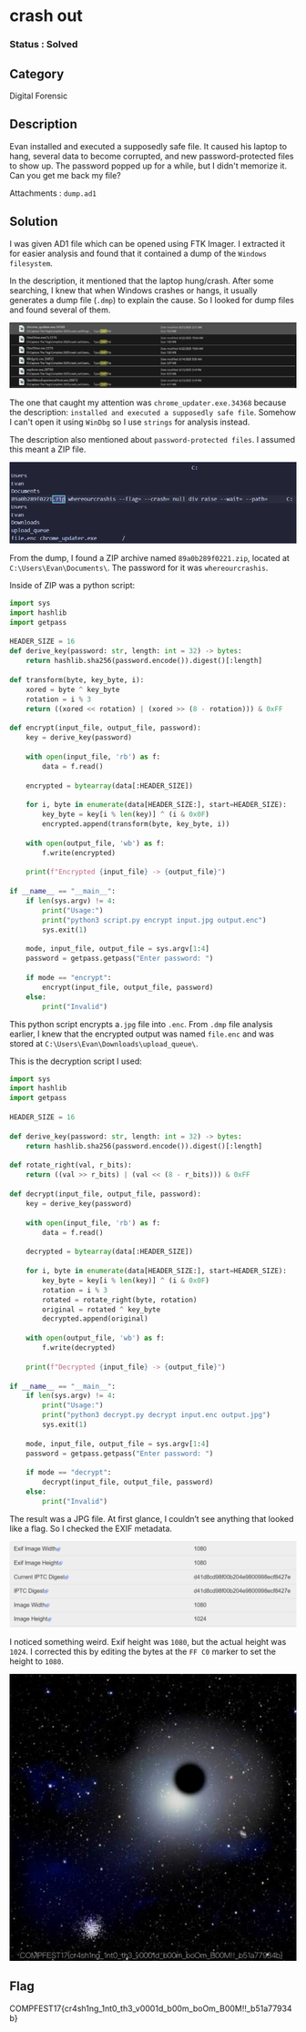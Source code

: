 # crash out

### Status : Solved

## Category
Digital Forensic

## Description
Evan installed and executed a supposedly safe file. It caused his laptop to hang, several data to become corrupted, and new password-protected files to show up. The password popped up for a while, but I didn't memorize it. Can you get me back my file?

Attachments : `dump.ad1`

## Solution
I was given AD1 file which can be opened using FTK Imager. I extracted it for easier analysis and found that it contained a dump of the `Windows filesystem`.

In the description, it mentioned that the laptop hung/crash. After some searching, I knew that when Windows crashes or hangs, it usually generates a dump file (`.dmp`) to explain the cause. So I looked for dump files and found several of them.

![alt text](images/image1.png)

The one that caught my attention was `chrome_updater.exe.34368` because the description: `installed and executed a supposedly safe file`. Somehow I can't open it using `WinDbg` so I use `strings` for analysis instead.

The description also mentioned about `password-protected files`. I assumed this meant a ZIP file.

![alt text](images/image2.png)

From the dump, I found a ZIP archive named `89a0b289f0221.zip`, located at `C:\Users\Evan\Documents\`. The password for it was `whereourcrashis`.

Inside of ZIP was a python script:
```python
import sys
import hashlib
import getpass

HEADER_SIZE = 16
def derive_key(password: str, length: int = 32) -> bytes:
    return hashlib.sha256(password.encode()).digest()[:length]

def transform(byte, key_byte, i):
    xored = byte ^ key_byte
    rotation = i % 3
    return ((xored << rotation) | (xored >> (8 - rotation))) & 0xFF

def encrypt(input_file, output_file, password):
    key = derive_key(password)

    with open(input_file, 'rb') as f:
        data = f.read()

    encrypted = bytearray(data[:HEADER_SIZE])

    for i, byte in enumerate(data[HEADER_SIZE:], start=HEADER_SIZE):
        key_byte = key[i % len(key)] ^ (i & 0x0F)
        encrypted.append(transform(byte, key_byte, i))

    with open(output_file, 'wb') as f:
        f.write(encrypted)

    print(f"Encrypted {input_file} -> {output_file}")

if __name__ == "__main__":
    if len(sys.argv) != 4:
        print("Usage:")
        print("python3 script.py encrypt input.jpg output.enc")
        sys.exit(1)

    mode, input_file, output_file = sys.argv[1:4]
    password = getpass.getpass("Enter password: ")

    if mode == "encrypt":
        encrypt(input_file, output_file, password)
    else:
        print("Invalid")
```

This python script encrypts a`.jpg` file into `.enc`. From `.dmp` file analysis earlier, I knew that the encrypted output was named `file.enc` and was stored at `C:\Users\Evan\Downloads\upload_queue\`.

This is the decryption script I used:
```python
import sys
import hashlib
import getpass

HEADER_SIZE = 16

def derive_key(password: str, length: int = 32) -> bytes:
    return hashlib.sha256(password.encode()).digest()[:length]

def rotate_right(val, r_bits):
    return ((val >> r_bits) | (val << (8 - r_bits))) & 0xFF

def decrypt(input_file, output_file, password):
    key = derive_key(password)

    with open(input_file, 'rb') as f:
        data = f.read()

    decrypted = bytearray(data[:HEADER_SIZE]) 

    for i, byte in enumerate(data[HEADER_SIZE:], start=HEADER_SIZE):
        key_byte = key[i % len(key)] ^ (i & 0x0F)
        rotation = i % 3
        rotated = rotate_right(byte, rotation)   
        original = rotated ^ key_byte            
        decrypted.append(original)

    with open(output_file, 'wb') as f:
        f.write(decrypted)

    print(f"Decrypted {input_file} -> {output_file}")

if __name__ == "__main__":
    if len(sys.argv) != 4:
        print("Usage:")
        print("python3 decrypt.py decrypt input.enc output.jpg")
        sys.exit(1)

    mode, input_file, output_file = sys.argv[1:4]
    password = getpass.getpass("Enter password: ")

    if mode == "decrypt":
        decrypt(input_file, output_file, password)
    else:
        print("Invalid")
```

The result was a JPG file. At first glance, I couldn’t see anything that looked like a flag. So I checked the EXIF metadata.

![alt text](images/image3.png)

I noticed something weird. Exif height was `1080`, but the actual height was `1024`. I corrected this by editing the bytes at the `FF C0` marker to set the height to `1080`.

![alt text](images/flag.jpg)

## Flag
COMPFEST17{cr4sh1ng_1nt0_th3_v0001d_b00m_boOm_B00M!!_b51a77934b}